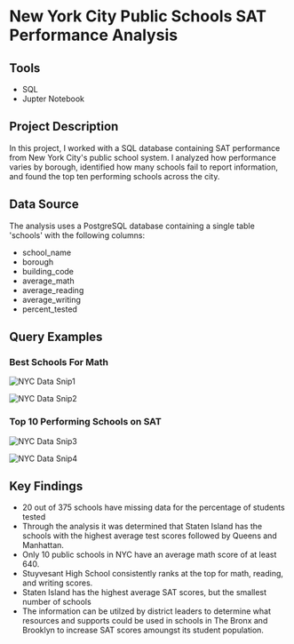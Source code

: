 # New York City Public Schools SAT Performance Analysis 

## Tools
* SQL
* Jupter Notebook

## Project Description
In this project, I worked with a SQL database containing SAT performance from New York City's public school system.
I analyzed how performance varies by borough, identified how many schools fail to report information, and found the top ten performing schools across the city.

## Data Source

The analysis uses a PostgreSQL database containing a single table 'schools' with the following columns:
- school_name
- borough
- building_code
- average_math
- average_reading
- average_writing
- percent_tested

## Query Examples

### Best Schools For Math
![NYC Data Snip1](https://github.com/user-attachments/assets/8ef861a3-f629-4142-a6ed-2441df45d945)

![NYC Data Snip2](https://github.com/user-attachments/assets/b4d4345d-7688-4a27-a335-6b1d2b590cdc)

### Top 10 Performing Schools on SAT


![NYC Data Snip3](https://github.com/user-attachments/assets/75bca740-69d9-430b-ad50-3f7ab61e5fdb)

![NYC Data Snip4](https://github.com/user-attachments/assets/ca73d2ab-f895-4077-b2e0-8e70eded1522)

## Key Findings
- 20 out of 375 schools have missing data for the percentage of students tested
- Through the analysis it was determined that Staten Island has the schools with the highest average test scores followed by Queens and Manhattan.
- Only 10 public schools in NYC have an average math score of at least 640.
- Stuyvesant High School consistently ranks at the top for math, reading, and writing scores.
- Staten Island has the highest average SAT scores, but the smallest number of schools
- The information can be utilzed by district leaders to determine what resources and supports could be used in schools in The Bronx and Brooklyn to increase SAT scores amoungst its student population. 
